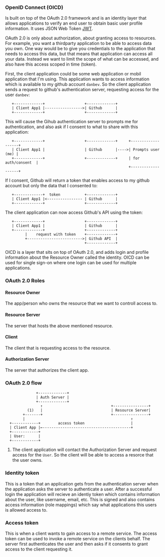 ### OpenID Connect (OICD)
Is built on top of the OAuth 2.0 framework and is an identity layer that allows
applications to verify an end user to obtain basic user profile information.
It uses JSON Web Token [JWT](./jwt.md).

OAuth 2.0 is only about authorization, about granting access to resources. For
example, you want a thirdparty application to be able to access data you own.
One way would be to give you credentials to the application that needs to access
this data, but that means that application can access all your data. Instead we
want to limit the scope of what can be accessed, and also have this access
scoped in time (token).

First, the client application could be some web application or mobil application
that I'm using. This application wants to access information which is available
to my github account `danbev`. So the client application sends a request to
github's authentication server, requesting access for the user `danbev`:
```
   +-------------+                  +-------------+
   | Client App1 |----------------->| Github      |
   +-------------+                  +-------------+
```

This will cause the Gihub authentication server to prompts me for
authentication, and also ask if I consent to what to share with this
application:
```                                                        
   +-------------+                  +-------------+     +-------------------+
   | Client App1 |                  | Github      |---->| Prompts user (me) |
   +-------------+                  +-------------+     | for auth/consent  |
                                                        +-------------------+
```
If I consent, Github will return a token that enables access to my github
account but only the data that I consented to:
```
   +-------------+  token           +-------------+
   | Client App1 |<---------------- | Github      |
   +-------------+                  +-------------+
```

The client application can now access Github's API using the token:
```
   +-------------+                  +-------------+
   | Client App1 |                  | Github      |
   +-------------+                  +-------------+
         |    request with token    +-------------+
         +------------------------->| Github API  |
                                    +-------------+
```


OICD is a layer that sits on top of OAuth 2.0, and adds login and profile
information about the Resource Owner called the identity.
OICD can be used for single sign-on where one login can be used for multiple
applications.

### OAuth 2.0 Roles

#### Resource Owner
The app/person who owns the resource that we want to controll access to.

#### Resource Server
The server that hosts the above mentioned resource.

#### Client
The client that is requesting access to the resource.

#### Authorization Server
The server that authorizes the client app.

### OAuth 2.0 flow

```
              +-------------+
              | Auth Server |
              +-------------+               
                ↑                               +----------------+
          (1)   |                               | Resource Server|
        +-------+                               +----------------+
        |                                                ↑
  +------------+        access token                     |
  | Client App |←----------------------------------------+
  +------------+                                         
  | User:      |
  +------------+

```
1. The client application will contact the Authorization Server and request
access for the `User`. So the client will be able to access a resorce that the
user owns.


### Identity token
This is a token that an application gets from the authentication server when
the application asks the server to authenticate a user. After a successful
login the application will recieve an identiy token which contains information
about the user, like username, email, etc. This is signed and also contains
access information (role mappings) which say what applications this users is
allowed access to.

### Access token
This is when a client wants to gain access to a remote service. The access token
can be used to invoke a remote service on the clients behalf. The server first
authenticates the user and then asks if it consents to grant access to the
client requesting it.
